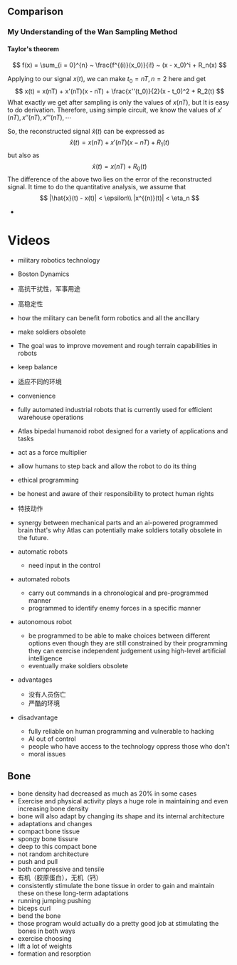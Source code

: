 ## Comparison

### My Understanding of the Wan Sampling Method

#### Taylor's theorem

$$
f(x) = \sum_{i = 0}^{n} ~ \frac{f^{(i)}(x_0)}{i!} ~ (x - x_0)^i + R_n(x)
$$

Applying to our signal $x(t)$, we can make $t_0 = nT, n = 2$ here and get
$$
x(t) = x(nT) + x'(nT)(x - nT) + \frac{x''(t_0)}{2}(x - t_0)^2 + R_2(t)
$$
What exactly we get after sampling is only the values of $x(nT)$, but It is easy to do derivation. Therefore, using simple circuit, we know the values of $x'(nT),\,x''(nT),\,x'''(nT),\,\cdots$

So, the reconstructed signal $\hat{x}(t)$ can be expressed as
$$
\hat{x}(t) = x(nT) + x'(nT)(x - nT) + R_1(t)
$$
but also as
$$
\hat{x}(t) = x(nT) + R_0(t)
$$
The difference of the above two lies on the error of the reconstructed signal. It time to do the quantitative analysis, we assume that
$$
|\hat{x}(t) - x(t)| < \epsilon\\
|x^{(n)}(t)| < \eta_n
$$

- 



# Videos

- military robotics technology
- Boston Dynamics
- 高抗干扰性，军事用途
- 高稳定性
- how the military can benefit form robotics and all the ancillary
- make soldiers obsolete
- The goal was to improve movement and rough terrain capabilities in robots
- keep balance
- 适应不同的环境
- convenience 
- fully automated industrial robots that is currently used for efficient warehouse operations
- Atlas bipedal humanoid robot designed for a variety of applications and tasks
- act as a force multiplier
- allow humans to step back and allow the robot to do its thing
- ethical programming 
- be honest and aware of their responsibility to protect human rights
- 特技动作
- synergy between mechanical parts and an ai-powered programmed brain that's why Atlas can potentially make soldiers totally obsolete in the future.

- automatic robots
  - need input in the control

- automated robots
  - carry out commands in a chronological and pre-programmed manner
  - programmed to identify enemy forces in a specific manner

- autonomous robot
  - be programmed to be able to make choices between different options even though they are still constrained by their programming they can exercise independent judgement using high-level artificial intelligence
  - eventually make soldiers obsolete

- advantages
  - 没有人员伤亡
  - 严酷的环境
- disadvantage
  - fully reliable on human programming and vulnerable to hacking
  - AI out of control
  - people who have access to the technology oppress those who don't
  - moral issues

## Bone

- bone density had decreased as much as 20% in some cases
- Exercise and physical activity plays a huge role in maintaining and even increasing bone density
- bone will also adapt by changing its shape and its internal architecture
- adaptations and changes
- compact bone tissue
-  spongy bone tissure
- deep to this compact bone
- not random architecture
- push and pull 
- both compressive and tensile
- 有机（胶原蛋白），无机（钙）
- consistently stimulate the bone tissue in order to gain and maintain these on these long-term adaptations
- running jumping pushing
- biceps curl
- bend the bone 
- those program would actually do a pretty good job at stimulating the bones in both ways
- exercise choosing
- lift a lot of weights 
- formation and resorption
